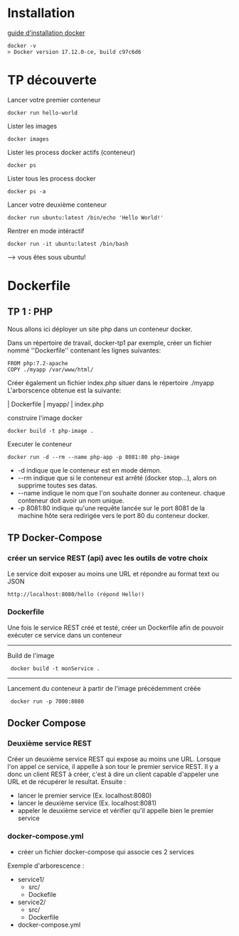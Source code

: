 # Installation

[guide d'installation docker](https://www.docker.com/community-edition)

```
docker -v
> Docker version 17.12.0-ce, build c97c6d6
```

# TP découverte

Lancer votre premier conteneur
```
docker run hello-world
```

Lister les images
```
docker images 
```

Lister les process docker actifs (conteneur)
```
docker ps 
```

Lister tous les process docker
```
docker ps -a
```

Lancer votre deuxième conteneur
```
docker run ubuntu:latest /bin/echo 'Hello World!'
```

Rentrer en mode intéractif
```
docker run -it ubuntu:latest /bin/bash
```
--> vous êtes sous ubuntu!

# Dockerfile
## TP 1 : PHP
Nous allons ici déployer un site php dans un conteneur docker.

Dans un répertoire de travail, docker-tp1 par exemple, créer un fichier nommé ''Dockerfile'' contenant les lignes suivantes:
```
FROM php:7.2-apache
COPY ./myapp /var/www/html/
```

Créer également un fichier index.php situer dans le répertoire ./myapp
L'arborscence obtenue est la suivante:


| Dockerfile
| myapp/
       | index.php
       

construire l'image docker
```
docker build -t php-image .
```

Executer le conteneur
```
docker run -d --rm --name php-app -p 8081:80 php-image
```
* -d indique que le conteneur est en mode démon.
* --rm indique que si le conteneur est arrêté (docker stop...), alors on supprime toutes ses datas.
* --name indique le nom que l'on souhaite donner au conteneur. chaque conteneur doit avoir un nom unique.
* -p 8081:80 indique qu'une requête lancée sur le port 8081 de la machine hôte sera redirigée vers le port 80 du conteneur docker.


## TP Docker-Compose  
 ### créer un service REST (api) avec les outils de votre choix
 Le service doit exposer au moins une URL et répondre au format text ou JSON
 
 ```
 http://localhost:8080/hello (répond Hello!)

 ```
 
 ### Dockerfile
 Une fois le service REST créé et testé, créer un Dockerfile afin de pouvoir exécuter ce service dans un conteneur

---
Build de l'image

```
 docker build -t monService .  
```
---
Lancement du conteneur à partir de l'image précédemment créée
``` 
 docker run -p 7000:8080 
```

## Docker Compose
### Deuxième service REST
Créer un deuxième service REST qui expose au moins une URL.
Lorsque l'on appel ce service, il appelle à son tour le premier service REST. Il y a donc un client REST à créer, c'est à
dire un client capable d'appeler une URL et de récupérer le resultat.
Ensuite : 
 * lancer le premier service  (Ex. localhost:8080)
 * lancer le deuxième service  (Ex. localhost:8081)
 * appeler le deuxième service et vérifier qu'il appelle bien le premier service

### docker-compose.yml

 * créer un fichier docker-compose qui associe ces 2 services
 
Exemple d'arborescence : 
 * service1/
   * src/
   * Dockefile
 * service2/
   * src/
   * Dockerfile
 * docker-compose.yml
 






